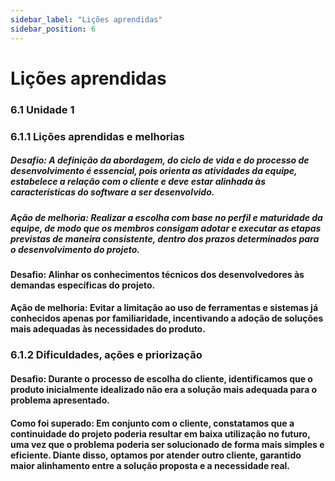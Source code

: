 ```yaml
---
sidebar_label: "Lições aprendidas"
sidebar_position: 6
---
```

# Lições aprendidas

### 6.1 Unidade 1

### 6.1.1 Lições aprendidas e melhorias

##### Desafio: A definição da abordagem, do ciclo de vida e do processo de desenvolvimento é essencial, pois orienta as atividades da equipe, estabelece a relação com o cliente e deve estar alinhada às características do software a ser desenvolvido.

##### Ação de melhoria: Realizar a escolha com base no perfil e maturidade da equipe, de modo que os membros consigam adotar e executar as etapas previstas de maneira consistente, dentro dos prazos determinados para o desenvolvimento do projeto.

#### Desafio: Alinhar os conhecimentos técnicos dos desenvolvedores às demandas específicas do projeto.

#### Ação de melhoria: Evitar a limitação ao uso de ferramentas e sistemas já conhecidos apenas por familiaridade, incentivando a adoção de soluções mais adequadas às necessidades do produto.


### 6.1.2 Dificuldades, ações e priorização

#### Desafio: Durante o processo de escolha do cliente, identificamos que o produto inicialmente idealizado não era a solução mais adequada para o problema apresentado.

#### Como foi superado: Em conjunto com o cliente, constatamos que a continuidade do projeto poderia resultar em baixa utilização no futuro, uma vez que o problema poderia ser solucionado de forma mais simples e eficiente. Diante disso, optamos por atender outro cliente, garantido maior alinhamento entre a solução proposta e a necessidade real.
